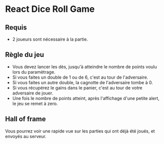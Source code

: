 # React Dice Roll Game

## Requis

- 2 joueurs sont nécessaire à la partie.

## Règle du jeu

- Vous devez lancer les dès, jusqu'à atteindre le nombre de points voulu lors du paramètrage.
- Si vous faites un double de 1 ou de 6, c'est au tour de l'adversaire.
- Si vous faites un autre double, la cagnotte de l'adversaire tombe à 0.
- Si vous récupérez le gains dans le panier, c'est au tour de votre adversaire de jouer.
- Une fois le nombre de points atteint, après l'affichage d'une petite alert, le jeu se remet à zero.

## Hall of frame

Vous pourrez voir une rapide vue sur les parties qui ont déjà été joués, et envoyés au serveur.
